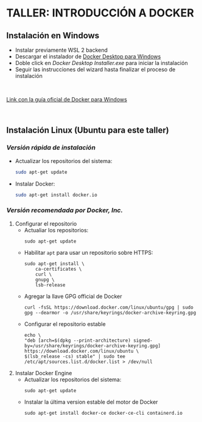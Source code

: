 # TALLER: INTRODUCCIÓN A DOCKER
## Instalación en Windows
- Instalar previamente WSL 2 backend
- Descargar el instalador de [Docker Desktop para Windows](https://www.docker.com/products/docker-desktop)
- Doble click en *Docker Desktop Installer.exe* para iniciar la instalación
- Seguir las instrucciones del wizard hasta finalizar el proceso de instalación

<br>

[Link con la guía oficial de Docker para Windows](https://docs.docker.com/desktop/windows/install/)

<br>

## Instalación Linux (Ubuntu para este taller)
### _Versión rápida de instalación_
- Actualizar los repositorios del sistema: 
    ``` sh
    sudo apt-get update
    ```
- Instalar Docker:
    ``` sh
    sudo apt-get install docker.io 
    ```

### _Versión recomendada por Docker, Inc._
1. Configurar el repositorio
    - Actualiar los repositorios: 
        ```
        sudo apt-get update
        ```
    - Habilitar `apt` para usar un repositorio sobre HTTPS: 
        ```
        sudo apt-get install \
            ca-certificates \
            curl \
            gnupg \
            lsb-release
        ```
    - Agregar la llave GPG official de Docker
        ```
        curl -fsSL https://download.docker.com/linux/ubuntu/gpg | sudo gpg --dearmor -o /usr/share/keyrings/docker-archive-keyring.gpg
        ```
    - Configurar el repositorio estable
        ```
        echo \
        "deb [arch=$(dpkg --print-architecture) signed-by=/usr/share/keyrings/docker-archive-keyring.gpg] https://download.docker.com/linux/ubuntu \
        $(lsb_release -cs) stable" | sudo tee /etc/apt/sources.list.d/docker.list > /dev/null
        ```
2. Instalar Docker Engine
    - Actualizar los repositorios del sistema: 
        ```
        sudo apt-get update
        ```
    - Instalar la última version estable del motor de Docker
        ```
        sudo apt-get install docker-ce docker-ce-cli containerd.io
        ```